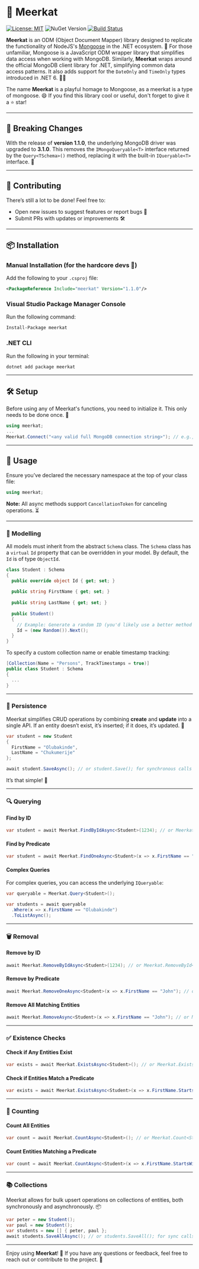 # 🐾 Meerkat

[![License: MIT](https://img.shields.io/badge/License-MIT-yellow.svg)](LICENSE) ![NuGet Version](https://img.shields.io/nuget/v/meerkat) [![Build Status](https://app.travis-ci.com/bolorundurowb/meerkat.svg?branch=master)](https://app.travis-ci.com/bolorundurowb/meerkat)

**Meerkat** is an ODM (Object Document Mapper) library designed to replicate the functionality of NodeJS's [Mongoose](https://www.npmjs.com/package/mongoose) in the .NET ecosystem. 🚀 For those unfamiliar, Mongoose is a JavaScript ODM wrapper library that simplifies data access when working with MongoDB. Similarly, **Meerkat** wraps around the official MongoDB client library for .NET, simplifying common data access patterns. It also adds support for the `DateOnly` and `TimeOnly` types introduced in .NET 6. 📅⏰

The name **Meerkat** is a playful homage to Mongoose, as a meerkat is a type of mongoose. 😄 If you find this library cool or useful, don't forget to give it a ⭐️ star!

---

## 🚨 Breaking Changes

With the release of **version 1.1.0**, the underlying MongoDB driver was upgraded to **3.1.0**. This removes the `IMongoQueryable<T>` interface returned by the `Query<TSchema>()` method, replacing it with the built-in `IQueryable<T>` interface. 🔄

---

## 🤝 Contributing

There’s still a lot to be done! Feel free to:
- Open new issues to suggest features or report bugs 🐛
- Submit PRs with updates or improvements 🛠️

---

## 📦 Installation

### Manual Installation (for the hardcore devs 💪)
Add the following to your `.csproj` file:

```xml
<PackageReference Include="meerkat" Version="1.1.0"/>
```

### Visual Studio Package Manager Console
Run the following command:

```cmd
Install-Package meerkat
```

### .NET CLI
Run the following in your terminal:

```bash
dotnet add package meerkat
```

---

## 🛠️ Setup

Before using any of Meerkat's functions, you need to initialize it. This only needs to be done once. 🏁

```csharp
using meerkat;
...
Meerkat.Connect("<any valid full MongoDB connection string>"); // e.g., mongodb://user:password@server-address:port/database-name?other-options
```

---

## 🚀 Usage

Ensure you’ve declared the necessary namespace at the top of your class file:

```csharp
using meerkat;
```

**Note:** All async methods support `CancellationToken` for canceling operations. ⏳

---

### 🧩 Modelling

All models must inherit from the abstract `Schema` class. The `Schema` class has a `virtual` `Id` property that can be overridden in your model. By default, the `Id` is of type `ObjectId`.

```csharp
class Student : Schema
{
  public override object Id { get; set; }
  
  public string FirstName { get; set; }
  
  public string LastName { get; set; }
  
  public Student()
  {
    // Example: Generate a random ID (you'd likely use a better method in production)
    Id = (new Random()).Next();
  }
}
```

To specify a custom collection name or enable timestamp tracking:

```csharp
[Collection(Name = "Persons", TrackTimestamps = true)]
public class Student : Schema
{
  ...
}
```

---

### 💾 Persistence

Meerkat simplifies CRUD operations by combining **create** and **update** into a single API. If an entity doesn’t exist, it’s inserted; if it does, it’s updated. 🔄

```csharp
var student = new Student
{
  FirstName = "Olubakinde",
  LastName = "Chukumerije"
};

await student.SaveAsync(); // or student.Save(); for synchronous calls
```

It’s that simple! 🎉

---

### 🔍 Querying

#### Find by ID
```csharp
var student = await Meerkat.FindByIdAsync<Student>(1234); // or Meerkat.FindById<Student>(1234); for sync calls
```

#### Find by Predicate
```csharp
var student = await Meerkat.FindOneAsync<Student>(x => x.FirstName == "John"); // or Meerkat.FindOne(x => x.LastName == "Jane");
```

#### Complex Queries
For complex queries, you can access the underlying `IQueryable`:

```csharp
var queryable = Meerkat.Query<Student>();

var students = await queryable
  .Where(x => x.FirstName == "Olubakinde")
  .ToListAsync();
```

---

### 🗑️ Removal

#### Remove by ID
```csharp
await Meerkat.RemoveByIdAsync<Student>(1234); // or Meerkat.RemoveById<Student>(1234); for sync calls
```

#### Remove by Predicate
```csharp
await Meerkat.RemoveOneAsync<Student>(x => x.FirstName == "John"); // or Meerkat.RemoveOne(x => x.LastName == "Jane");
```

#### Remove All Matching Entities
```csharp
await Meerkat.RemoveAsync<Student>(x => x.FirstName == "John"); // or Meerkat.Remove(x => x.LastName == "Jane");
```

---

### ✅ Existence Checks

#### Check if Any Entities Exist
```csharp
var exists = await Meerkat.ExistsAsync<Student>(); // or Meerkat.Exists<Student>(); for sync calls
```

#### Check if Entities Match a Predicate
```csharp
var exists = await Meerkat.ExistsAsync<Student>(x => x.FirstName.StartsWith("Ja")); // or Meerkat.Exists<Student>(x => x.FirstName.StartsWith("Ja"));
```

---

### 🔢 Counting

#### Count All Entities
```csharp
var count = await Meerkat.CountAsync<Student>(); // or Meerkat.Count<Student>(); for sync calls
```

#### Count Entities Matching a Predicate
```csharp
var count = await Meerkat.CountAsync<Student>(x => x.FirstName.StartsWith("Ja")); // or Meerkat.Count<Student>(x => x.FirstName.StartsWith("Ja"));
```

---

### 📚 Collections

Meerkat allows for bulk upsert operations on collections of entities, both synchronously and asynchronously. 📦

```csharp
var peter = new Student();
var paul = new Student();
var students = new [] { peter, paul };
await students.SaveAllAsync(); // or students.SaveAll(); for sync calls
```

---

Enjoy using **Meerkat**! 🎉 If you have any questions or feedback, feel free to reach out or contribute to the project. 🚀